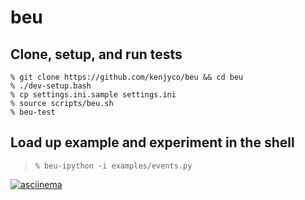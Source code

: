 beu
===

## Clone, setup, and run tests

```
% git clone https://github.com/kenjyco/beu && cd beu
% ./dev-setup.bash
% cp settings.ini.sample settings.ini
% source scripts/beu.sh
% beu-test
```

## Load up example and experiment in the shell

> `% beu-ipython -i examples/events.py`

[![asciinema](https://asciinema.org/a/bay13yriek54hdlc5282j9a6x.png)](https://asciinema.org/a/bay13yriek54hdlc5282j9a6x?autoplay=1)
